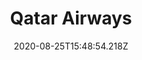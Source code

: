 ---
pos: 19
title: Qatar Airways
provider: QR
voiding: 
date_change: 
fop: 
shopping: 
booking: 
cancel_refund: 
seats: 
services: 
split: 
disruptions: 
status: Implementation
date: 2020-08-25T15:48:54.218Z
layout: post
---